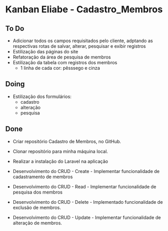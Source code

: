 # Kanban Eliabe - Cadastro_Membros

## To Do

- Adicionar todos os campos requisitados pelo cliente, adptando as respectivas rotas de salvar, alterar, pesquisar e exibir registros
- Estilização das páginas do site
- Refatoração da área de pesquisa de membros
- Estilização da tabela com registros dos membros
  - 1 linha de cada cor: pêsssego e cinza

## Doing

- Estilização dos formulários:
  - cadastro
  - alteração
  - pesquisa

## Done

- Criar repositório Cadastro de Membros, no GitHub.

- Clonar repositório para minha máquina local.

- Realizar a instalação do Laravel na aplicação

- Desenvolvimento do CRUD - Create - Implementar funcionalidade de cadastramento de membros

- Desenvolvimento do CRUD - Read - Implementar funcionalidade de pesquisa dos membros

- Desenvolvimento do CRUD - Delete - Implementado funcionalidade de exclusão de membros.

- Desenvolvimento do CRUD - Update - Implementar funcionalidade de alteração de membros.
